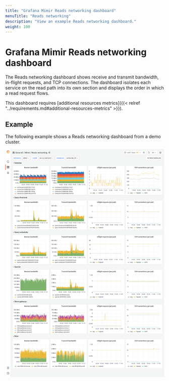 ```yaml
---
title: "Grafana Mimir Reads networking dashboard"
menuTitle: "Reads networking"
description: "View an example Reads networking dashboard."
weight: 100
---
```


# Grafana Mimir Reads networking dashboard

The Reads networking dashboard shows receive and transmit bandwidth, in-flight requests, and TCP connections.
The dashboard isolates each service on the read path into its own section and displays the order in which a read request flows.

This dashboard requires [additional resources metrics]({{< relref "../requirements.md#additional-resources-metrics" >}}).

## Example

The following example shows a Reads networking dashboard from a demo cluster.

![Grafana Mimir reads networking dashboard](../../../images/dashboards/mimir-reads-networking.png)
